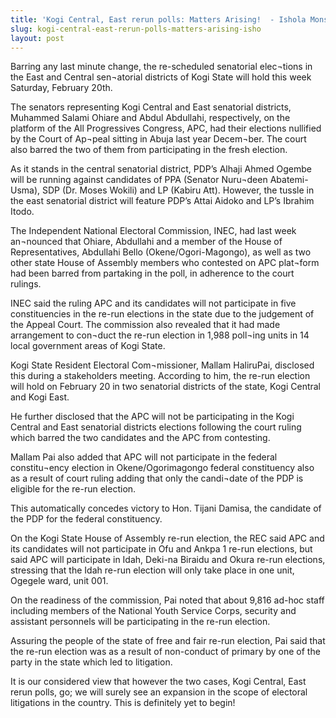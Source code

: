 ```yaml
---
title: 'Kogi Central, East rerun polls: Matters Arising!  - Ishola Monsur'
slug: kogi-central-east-rerun-polls-matters-arising-isho
layout: post
---
```


Barring any last minute change, the re-scheduled senatorial elec¬tions in the East and Central sen¬atorial districts of Kogi State will hold this week Saturday, February 20th. 

The senators representing Kogi Central and East senatorial districts, Muhammed Salami Ohiare and Abdul Abdullahi, respectively, on the platform of the All Progressives Congress, APC, had their elections nullified by the Court of Ap¬peal sitting in Abuja last year Decem¬ber. The court also barred the two of them from participating in the fresh election.

As it stands in the central senatorial district, PDP’s Alhaji Ahmed Ogembe will be running against candidates of PPA (Senator Nuru¬deen Abatemi-Usma), SDP (Dr. Moses Wokili) and LP (Kabiru Att). However, the tussle in the east senatorial district will feature PDP’s Attai Aidoko and LP’s Ibrahim Itodo.

The Independent National Electoral Commission, INEC, had last week an¬nounced that Ohiare, Abdullahi and a member of the House of Representatives, Abdullahi Bello (Okene/Ogori-Magongo), as well as two other state House of Assembly members who contested on APC plat¬form had been barred from partaking in the poll, in adherence to the court rulings.

INEC said the ruling APC and its candidates will not participate in five constituencies in the re-run elections in the state due to the judgement of the Appeal Court. The commission also revealed that it had made arrangement to con¬duct the re-run election in 1,988 poll¬ing units in 14 local government areas of Kogi State.

Kogi State Resident Electoral Com¬missioner, Mallam HaliruPai, disclosed this during a stakeholders meeting. According to him, the re-run election will hold on February 20 in two senatorial districts of the state, Kogi Central and Kogi East.

He further disclosed that the APC will not be participating in the Kogi Central and East senatorial districts elections following the court ruling which barred the two candidates and the APC from contesting.

Mallam Pai also added that APC will not participate in the federal constitu¬ency election in Okene/Ogorimagongo federal constituency also as a result of court ruling adding that only the candi¬date of the PDP is eligible for the re-run election.

This automatically concedes victory to Hon. Tijani Damisa, the candidate of the PDP for the federal constituency.

On the Kogi State House of Assembly re-run election, the REC said APC and its candidates will not participate in Ofu and Ankpa 1 re-run elections, but said APC will participate in Idah, Deki-na Biraidu and Okura re-run elections, stressing that the Idah re-run election will only take place in one unit, Ogegele ward, unit 001.

On the readiness of the commission, Pai noted that about 9,816 ad-hoc staff including members of the National Youth Service Corps, security and assistant personnels will be participating in the re-run election.

Assuring the people of the state of free and fair re-run election, Pai said that the re-run election was as a result of non-conduct of primary by one of the party in the state which led to litigation.

It is our considered view that however the two cases, Kogi Central, East rerun polls, go; we will surely see an expansion in the scope of electoral litigations in the country. This is definitely yet to begin!
